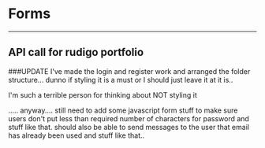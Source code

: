 # Forms


---------------------------------------------------------


## API call for rudigo portfolio


###UPDATE
I've made the login and register work and arranged the folder structure... dunno if styling it is a must or I should just leave it at it is..

I'm such a terrible person for thinking about NOT styling it

..... anyway.... still need to add some javascript form stuff to make sure users don't put less than required number of characters for password and stuff like that.
should also be able to send messages to the user that email has already been used and stuff like that.. 